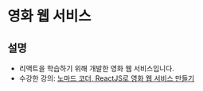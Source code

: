 # 영화 웹 서비스

## 설명
- 리액트을 학습하기 위해 개발한 영화 웹 서비스입니다.
- 수강한 강의: [노마드 코더, ReactJS로 영화 웹 서비스 만들기](https://nomadcoders.co/react-for-beginners)
